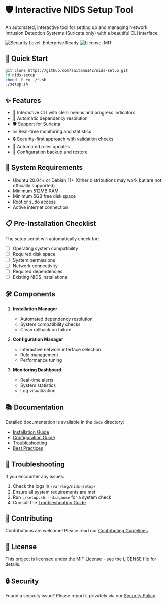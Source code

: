 # 🛡️ Interactive NIDS Setup Tool

An automated, interactive tool for setting up and managing Network Intrusion Detection Systems (Suricata only) with a beautiful CLI interface.

![Security Level: Enterprise Ready](https://img.shields.io/badge/Security-Enterprise%20Ready-blue)
![License: MIT](https://img.shields.io/badge/License-MIT-green)

## 🚀 Quick Start

```bash
git clone https://github.com/saitama142/nids-setup.git
cd nids-setup
chmod -R +x ./*.sh
./setup.sh
```

## ✨ Features

- 🎯 Interactive CLI with clear menus and progress indicators
- 🔄 Automatic dependency resolution
- 🛡️ Support for Suricata
- 📊 Real-time monitoring and statistics
- 🔒 Security-first approach with validation checks
- 🔄 Automated rules updates
- 💾 Configuration backup and restore

## 🔧 System Requirements

- Ubuntu 20.04+ or Debian 11+ (Other distributions may work but are not officially supported)
- Minimum 512MB RAM
- Minimum 5GB free disk space
- Root or sudo access
- Active internet connection

## 📋 Pre-Installation Checklist

The setup script will automatically check for:

- [ ] Operating system compatibility
- [ ] Required disk space
- [ ] System permissions
- [ ] Network connectivity
- [ ] Required dependencies
- [ ] Existing NIDS installations

## 🛠️ Components

1. **Installation Manager**
   - Automated dependency resolution
   - System compatibility checks
   - Clean rollback on failure

2. **Configuration Manager**
   - Interactive network interface selection
   - Rule management
   - Performance tuning

3. **Monitoring Dashboard**
   - Real-time alerts
   - System statistics
   - Log visualization

## 📚 Documentation

Detailed documentation is available in the `docs` directory:
- [Installation Guide](docs/installation.md)
- [Configuration Guide](docs/configuration.md)
- [Troubleshooting](docs/troubleshooting.md)
- [Best Practices](docs/best-practices.md)

## 🐛 Troubleshooting

If you encounter any issues:

1. Check the logs in `/var/log/nids-setup/`
2. Ensure all system requirements are met
3. Run `./setup.sh --diagnose` for a system check
4. Consult the [Troubleshooting Guide](docs/troubleshooting.md)

## 🤝 Contributing

Contributions are welcome! Please read our [Contributing Guidelines](CONTRIBUTING.md).

## 📜 License

This project is licensed under the MIT License - see the [LICENSE](LICENSE) file for details.

## 🔒 Security

Found a security issue? Please report it privately via our [Security Policy](SECURITY.md).
